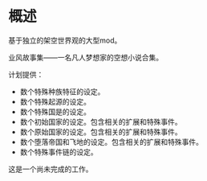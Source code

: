 # 概述

基于独立的架空世界观的大型mod。

业风故事集——一名凡人梦想家的空想小说合集。

计划提供：

* 数个特殊种族特征的设定。
* 数个特殊起源的设定。
* 数个特殊国是的设定。
* 数个初始国家的设定。包含相关的扩展和特殊事件。
* 数个原始国家的设定。包含相关的扩展和特殊事件。
* 数个堕落帝国和飞地的设定。包含相关的扩展和特殊事件。
* 数个特殊事件链的设定。

这是一个尚未完成的工作。